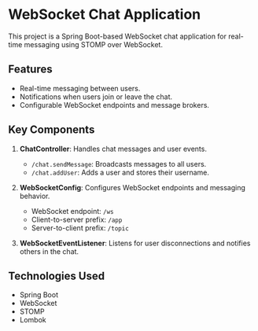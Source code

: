 # WebSocket Chat Application

This project is a Spring Boot-based WebSocket chat application for real-time messaging using STOMP over WebSocket.

## Features

- Real-time messaging between users.
- Notifications when users join or leave the chat.
- Configurable WebSocket endpoints and message brokers.

## Key Components

1. **ChatController**: Handles chat messages and user events.

   - `/chat.sendMessage`: Broadcasts messages to all users.
   - `/chat.addUser`: Adds a user and stores their username.

2. **WebSocketConfig**: Configures WebSocket endpoints and messaging behavior.

   - WebSocket endpoint: `/ws`
   - Client-to-server prefix: `/app`
   - Server-to-client prefix: `/topic`

3. **WebSocketEventListener**: Listens for user disconnections and notifies others in the chat.

## Technologies Used

- Spring Boot
- WebSocket
- STOMP
- Lombok
